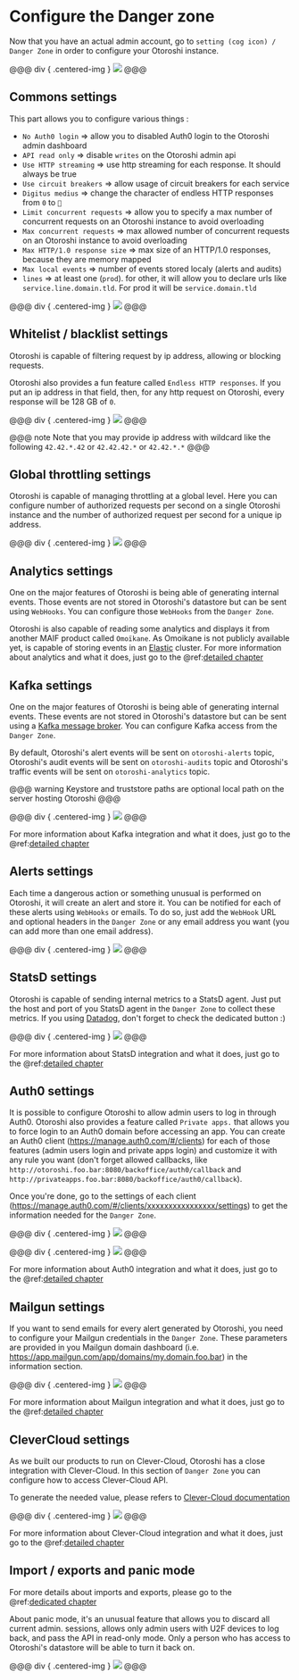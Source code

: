 # Configure the Danger zone

Now that you have an actual admin account, go to `setting (cog icon) / Danger Zone` in order to configure your Otoroshi instance.

@@@ div { .centered-img }
<img src="../img/go-to-danger-zone.png" />
@@@

## Commons settings

This part allows you to configure various things :

* `No Auth0 login` => allow you to disabled Auth0 login to the Otoroshi admin dashboard
* `API read only` => disable `writes` on the Otoroshi admin api
* `Use HTTP streaming` => use http streaming for each response. It should always be true
* `Use circuit breakers` => allow usage of circuit breakers for each service
* `Digitus medius` => change the character of endless HTTP responses from `0` to `🖕`
* `Limit concurrent requests` => allow you to specify a max number of concurrent requests on an Otoroshi instance to avoid overloading
* `Max concurrent requests` => max allowed number of concurrent requests on an Otoroshi instance to avoid overloading
* `Max HTTP/1.0 response size` => max size of an HTTP/1.0 responses, because they are memory mapped
* `Max local events` => number of events stored localy (alerts and audits)
* `lines` => at least one (`prod`). for other, it will allow you to declare urls like `service.line.domain.tld`. For prod it will be `service.domain.tld`

@@@ div { .centered-img }
<img src="../img/danger-zone-1-commons.png" />
@@@

## Whitelist / blacklist settings

Otoroshi is capable of filtering request by ip address, allowing or blocking requests.

Otoroshi also provides a fun feature called `Endless HTTP responses`. If you put an ip address in that field, then, for any http request on Otoroshi, every response will be 128 GB of `0`.

@@@ div { .centered-img }
<img src="../img/danger-zone-2-whitelist-blacklist.png" />
@@@

@@@ note
Note that you may provide ip address with wildcard like the following `42.42.*.42` or `42.42.42.*` or `42.42.*.*`
@@@

## Global throttling settings

Otoroshi is capable of managing throttling at a global level. Here you can configure number of authorized requests per second on a single Otoroshi instance and the number of authorized request per second for a unique ip address.

@@@ div { .centered-img }
<img src="../img/danger-zone-3-throttling.png" />
@@@

## Analytics settings

One on the major features of Otoroshi is being able of generating internal events. Those events are not stored in Otoroshi's datastore but can be sent using `WebHooks`. You can configure those `WebHooks` from the `Danger Zone`.

Otoroshi is also capable of reading some analytics and displays it from another MAIF product called `Omoïkane`. As Omoikane is not publicly available yet, is capable of storing events in an [Elastic](https://www.elastic.co/) cluster. For more information about analytics and what it does, just go to the @ref:[detailed chapter](../integrations/analytics.md)

## Kafka settings

One on the major features of Otoroshi is being able of generating internal events. These events are not stored in Otoroshi's datastore but can be sent using a [Kafka message broker](https://kafka.apache.org/). You can configure Kafka access from the `Danger Zone`.

By default, Otoroshi's alert events will be sent on `otoroshi-alerts` topic, Otoroshi's audit events will be sent on `otoroshi-audits` topic and  Otoroshi's traffic events will be sent on `otoroshi-analytics` topic.

@@@ warning
Keystore and truststore paths are optional local path on the server hosting Otoroshi
@@@

@@@ div { .centered-img }
<img src="../img/danger-zone-5-kafka.png" />
@@@

For more information about Kafka integration and what it does, just go to the @ref:[detailed chapter](../integrations/analytics.md)

## Alerts settings

Each time a dangerous action or something unusual is performed on Otoroshi, it will create an alert and store it. You can be notified for each of these alerts using `WebHooks` or emails. To do so, just add the `WebHook` URL and optional headers in the `Danger Zone` or any email address you want (you can add more than one email address).

@@@ div { .centered-img }
<img src="../img/danger-zone-6-alerts.png" />
@@@

## StatsD settings

Otoroshi is capable of sending internal metrics to a StatsD agent. Just put the host and port of you StatsD agent in the `Danger Zone` to collect these metrics. If you using [Datadog](https://www.datadoghq.com), don't forget to check the dedicated button :)

@@@ div { .centered-img }
<img src="../img/danger-zone-7-statsd.png" />
@@@

For more information about StatsD integration and what it does, just go to the @ref:[detailed chapter](../integrations/statsd.md)

## Auth0 settings

It is possible to configure Otoroshi to allow admin users to log in through Auth0. Otoroshi also provides a feature called `Private apps.` that allows you to force login to an Auth0 domain before accessing an app. You can create an Auth0 client (https://manage.auth0.com/#/clients) for each of those features (admin users login and private apps login) and customize it with any rule you want (don't forget allowed callbacks, like `http://otoroshi.foo.bar:8080/backoffice/auth0/callback` and `http://privateapps.foo.bar:8080/backoffice/auth0/callback`).

Once you're done, go to the settings of each client (https://manage.auth0.com/#/clients/xxxxxxxxxxxxxxxx/settings) to get the information needed for the `Danger Zone`.

@@@ div { .centered-img }
<img src="../img/auth0-settings.png" />
@@@

@@@ div { .centered-img }
<img src="../img/danger-zone-8-auth0.png" />
@@@

For more information about Auth0 integration and what it does, just go to the @ref:[detailed chapter](../integrations/auth0.md)

## Mailgun settings

If you want to send emails for every alert generated by Otoroshi, you need to configure your Mailgun credentials in the `Danger Zone`. These parameters are provided in you Mailgun domain dashboard (i.e. https://app.mailgun.com/app/domains/my.domain.foo.bar) in the information section.

@@@ div { .centered-img }
<img src="../img/danger-zone-9-mailgun.png" />
@@@

For more information about Mailgun integration and what it does, just go to the @ref:[detailed chapter](../integrations/mailgun.md)

## CleverCloud settings

As we built our products to run on Clever-Cloud, Otoroshi has a close integration with Clever-Cloud. In this section of `Danger Zone` you can configure how to access Clever-Cloud API.

To generate the needed value, please refers to [Clever-Cloud documentation](https://www.clever-cloud.com/doc/clever-cloud-apis/cc-api/)

@@@ div { .centered-img }
<img src="../img/danger-zone-10-clevercloud.png" />
@@@

For more information about Clever-Cloud integration and what it does, just go to the @ref:[detailed chapter](../integrations/clevercloud.md)

## Import / exports and panic mode

For more details about imports and exports, please go to the @ref:[dedicated chapter](../usage/8-importsexports.md)

About panic mode, it's an unusual feature that allows you to discard all current admin. sessions, allows only admin users with U2F devices to log back, and pass the API in read-only mode. Only a person who has access to Otoroshi's datastore will be able to turn it back on.

@@@ div { .centered-img }
<img src="../img/danger-zone-11-bottom.png" />
@@@
